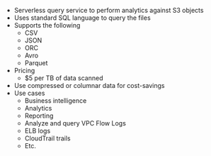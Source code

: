 - Serverless query service to perform analytics against S3 objects
- Uses standard SQL language to query the files
- Supports the following
	- CSV
	- JSON
	- ORC
	- Avro
	- Parquet
- Pricing
	- $5 per TB of data scanned
- Use compressed or columnar data for cost-savings
- Use cases
	- Business intelligence
	- Analytics
	- Reporting
	- Analyze and query VPC Flow Logs
	- ELB logs
	- CloudTrail trails
	- Etc.